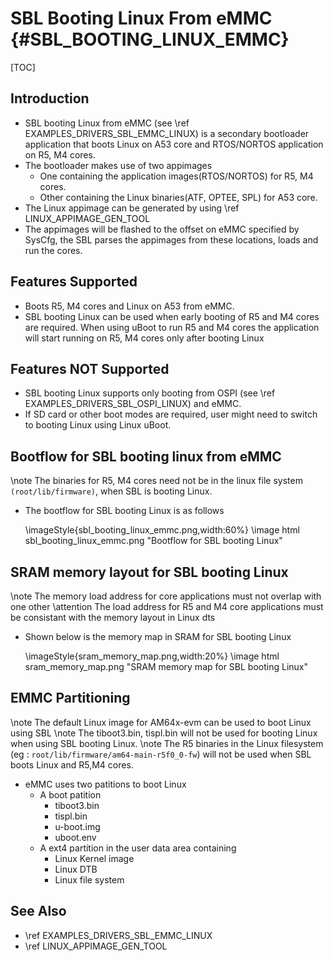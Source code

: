 # SBL Booting Linux From eMMC {#SBL_BOOTING_LINUX_EMMC}

[TOC]

## Introduction

- SBL booting Linux from eMMC (see \ref EXAMPLES_DRIVERS_SBL_EMMC_LINUX) is a secondary bootloader application that boots Linux on A53 core and RTOS/NORTOS application on R5, M4 cores.
- The bootloader makes use of two appimages
    - One containing the application images(RTOS/NORTOS) for R5, M4 cores.
    - Other containing the Linux binaries(ATF, OPTEE, SPL) for A53 core.
- The Linux appimage can be generated by using \ref LINUX_APPIMAGE_GEN_TOOL
- The appimages will be flashed to the offset on eMMC specified by SysCfg, the SBL parses the appimages from these locations, loads and run the cores.

## Features Supported

- Boots R5, M4 cores and Linux on A53 from eMMC.
- SBL booting Linux can be used when early booting of R5 and M4 cores are required. When using uBoot to run R5 and M4 cores the application will start running on R5, M4 cores only after booting Linux

## Features NOT Supported

- SBL booting Linux supports only booting from OSPI (see \ref EXAMPLES_DRIVERS_SBL_OSPI_LINUX) and eMMC.
- If SD card or other boot modes are required, user might need to switch to booting Linux using Linux uBoot.

## Bootflow for SBL booting linux from eMMC

\note The binaries for R5, M4 cores need not be in the linux file system `(root/lib/firmware)`, when SBL is booting Linux.

- The bootflow for SBL booting Linux is as follows

    \imageStyle{sbl_booting_linux_emmc.png,width:60%}
    \image html sbl_booting_linux_emmc.png "Bootflow for SBL booting Linux"

## SRAM memory layout for SBL booting Linux

\note The memory load address for core applications must not overlap with one other
\attention The load address for R5 and M4 core applications must be consistant with the memory layout in Linux dts

- Shown below is the memory map in SRAM for SBL booting Linux

    \imageStyle{sram_memory_map.png,width:20%}
    \image html sram_memory_map.png "SRAM memory map for SBL booting Linux"

## EMMC Partitioning

\note The default Linux image for AM64x-evm can be used to boot Linux using SBL
\note The tiboot3.bin, tispl.bin will not be used for booting Linux when using SBL booting Linux.
\note The R5 binaries in the Linux filesystem (eg : `root/lib/firmware/am64-main-r5f0_0-fw`) will not be used when SBL boots Linux and R5,M4 cores.

- eMMC uses two patitions to boot Linux
    - A boot patition
        - tiboot3.bin
        - tispl.bin
        - u-boot.img
        - uboot.env
    - A ext4 partition in the user data area containing
        - Linux Kernel image
        - Linux DTB
        - Linux file system

## See Also

- \ref EXAMPLES_DRIVERS_SBL_EMMC_LINUX
- \ref LINUX_APPIMAGE_GEN_TOOL